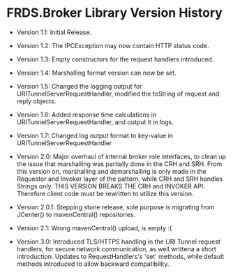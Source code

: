 FRDS.Broker Library Version History
====

  * Version 1.1: Initial Release.
  
  * Version 1.2: The IPCException may now contain HTTP status code.
  
  * Version 1.3: Empty constructors for the request handlers introduced.

  * Version 1.4: Marshalling format version can now be set.
  
  * Version 1.5: Changed the logging output for
                 URITunnelServerRequestHandler, modified the toString
                 of request and reply objects.
                 
  * Version 1.6: Added response time calculations in
                 URITunnelServerRequestHandler, and output it in logs.

  * Version 1.7: Changed log output format to key-value in 
                 URITunnelServerRequestHandler

  * Version 2.0: Major overhaul of internal broker role interfaces,
                 to clean up the issue that marshalling was partially
                 done in the CRH and SRH. From this version on, marshalling
                 and demarshalling is only made in the Requestor and
                 Invoker layer of the pattern, while CRH and SRH handles
                 Strings only. 
                 THIS VERSION BREAKS THE CRH and INVOKER API. Therefore
                 client code must be rewritten to utilize this version.

  * Version 2.0.1: Stepping stone release, sole purpose is migrating
                from JCenter() to mavenCentral() repositories.
  
  * Version 2.1: Wrong mavenCentral() upload, is empty :(
  
  * Version 3.0: Introduced TLS/HTTPS handling in the URI Tunnel
                 request handlers, for secure network communication,
                 as well writtena a short introduction. Updates to
                 RequestHandlers's 'set' methods, while default
                 methods introduced to allow backward compatibility.
